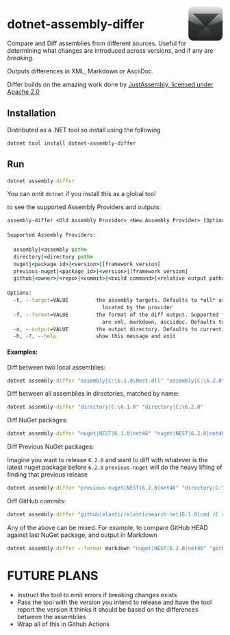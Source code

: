 <p>
<img align="right" src="nuget-icon.png">  

# dotnet-assembly-differ
</p>

Compare and Diff assemblies from different sources.
Useful for determining what changes are introduced across versions, and if any are _breaking_.

Outputs differences in XML, Markdown or AsciiDoc. 

Differ builds on the amazing work done by [JustAssembly, licensed under Apache 2.0](https://github.com/telerik/JustAssembly)

## Installation


Distributed as a .NET tool so install using the following

```
dotnet tool install dotnet-assembly-differ
```

## Run 

```bat
dotnet assembly-differ
```

You can omit `dotnet` if you install this as a global tool


to see the supported Assembly Providers and outputs:

```bat
assembly-differ <Old Assembly Provider> <New Assembly Provider> [Options]

Supported Assembly Providers:

  assembly|<assembly path>
  directory|<directory path>
  nuget|<package id>|<version>|[framework version]
  previous-nuget|<package id>|<version>|[framework version]
  github|<owner>/<repo>|<commit>|<build command>|<relative output path>

Options:
  -t, --target=VALUE         the assembly targets. Defaults to *all* assemblies
                               located by the provider
  -f, --format=VALUE         the format of the diff output. Supported formats
                               are xml, markdown, asciidoc. Defaults to xml
  -o, --output=VALUE         the output directory. Defaults to current directory
  -h, -?, --help             show this message and exit
```

#### Examples:

Diff between two local assemblies:

```bat
dotnet assembly-differ "assembly|C:\6.1.0\Nest.dll" "assembly|C:\6.2.0\Nest.dll"
```

Diff between all assemblies in directories, matched by name:

```bat
dotnet assembly-differ "directory|C:\6.1.0" "directory|C:\6.2.0"
```

Diff NuGet packages:

```bat
dotnet assembly-differ "nuget|NEST|6.1.0|net46" "nuget|NEST|6.2.0|net46"
```

Diff Previous NuGet packages:

Imagine you want to release `6.2.0` and want to diff with whatever is the latest nuget package before `6.2.0`
`previous-nuget` will do the heavy lifting of finding that previous release

```bat
dotnet assembly-differ "previous-nuget|NEST|6.2.0|net46" "directory|C:\6.2.0" 
```

Diff GitHub commits:

```bat
dotnet assembly-differ "github|elastic/elasticsearch-net|6.1.0|cmd /C call build.bat skiptests skipdocs|build\output\Nest\net46" "github|elastic/elasticsearch-net|6.2.0|cmd /C call build.bat skiptests skipdocs|build\output\Nest\net46"
```

Any of the above can be mixed. For example, to compare GitHub HEAD against last NuGet package, and output in Markdown

```bat
dotnet assembly-differ --format markdown "nuget|NEST|6.2.0|net46" "github|elastic/elasticsearch-net|HEAD|cmd /C call build.bat skiptests skipdocs|build\output\Nest\net46"
```

# FUTURE PLANS

* Instruct the tool to emit errors if breaking changes exists
* Pass the tool with the version you intend to release and have the tool report the version it thinks it should be based on the differences between the assemblies
* Wrap all of this in Github Actions

